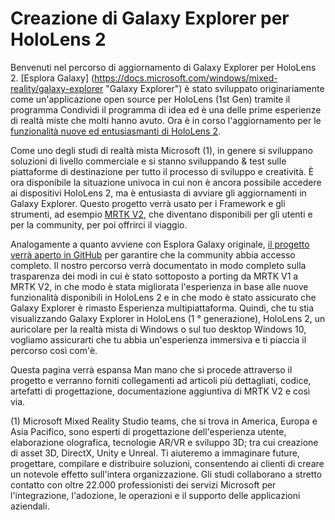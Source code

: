 # <a name="the-making-of-galaxy-explorer-for-hololens-2"></a>Creazione di Galaxy Explorer per HoloLens 2

Benvenuti nel percorso di aggiornamento di Galaxy Explorer per HoloLens 2. [Esplora Galaxy] (https://docs.microsoft.com/windows/mixed-reality/galaxy-explorer "Galaxy Explorer") è stato sviluppato originariamente come un'applicazione open source per HoloLens (1st Gen) tramite il programma Condividi il programma di idea ed è una delle prime esperienze di realtà miste che molti hanno avuto. Ora è in corso l'aggiornamento per le [funzionalità nuove ed entusiasmanti di HoloLens 2](https://www.microsoft.com/hololens/hardware).

Come uno degli studi di realtà mista Microsoft (1), in genere si sviluppano soluzioni di livello commerciale e si stanno sviluppando & test sulle piattaforme di destinazione per tutto il processo di sviluppo e creatività. È ora disponibile la situazione univoca in cui non è ancora possibile accedere ai dispositivi HoloLens 2, ma è entusiasta di avviare gli aggiornamenti in Galaxy Explorer. Questo progetto verrà usato per i Framework e gli strumenti, ad esempio [MRTK V2](https://microsoft.github.io/MixedRealityToolkit-Unity/Documentation/GettingStartedWithTheMRTK.html), che diventano disponibili per gli utenti e per la community, per poi offrirci il viaggio.

Analogamente a quanto avviene con Esplora Galaxy originale, [il progetto verrà aperto in GitHub](https://github.com/Microsoft/GalaxyExplorer) per garantire che la community abbia accesso completo. Il nostro percorso verrà documentato in modo completo sulla trasparenza dei modi in cui è stato sottoposto a porting da MRTK V1 a MRTK V2, in che modo è stata migliorata l'esperienza in base alle nuove funzionalità disponibili in HoloLens 2 e in che modo è stato assicurato che Galaxy Explorer è rimasto Esperienza multipiattaforma. Quindi, che tu stia visualizzando Galaxy Explorer in HoloLens (1 ° generazione), HoloLens 2, un auricolare per la realtà mista di Windows o sul tuo desktop Windows 10, vogliamo assicurarti che tu abbia un'esperienza immersiva e ti piaccia il percorso così com'è.

Questa pagina verrà espansa Man mano che si procede attraverso il progetto e verranno forniti collegamenti ad articoli più dettagliati, codice, artefatti di progettazione, documentazione aggiuntiva di MRTK V2 e così via.



(1) Microsoft Mixed Reality Studio teams, che si trova in America, Europa e Asia Pacifico, sono esperti di progettazione dell'esperienza utente, elaborazione olografica, tecnologie AR/VR e sviluppo 3D; tra cui creazione di asset 3D, DirectX, Unity e Unreal. Ti aiuteremo a immaginare future, progettare, compilare e distribuire soluzioni, consentendo ai clienti di creare un notevole effetto sull'intera organizzazione. Gli studi collaborano a stretto contatto con oltre 22.000 professionisti dei servizi Microsoft per l'integrazione, l'adozione, le operazioni e il supporto delle applicazioni aziendali.
